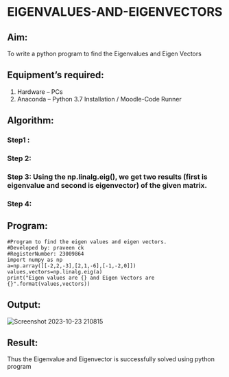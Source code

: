 # EIGENVALUES-AND-EIGENVECTORS
## Aim:
To write a python program to find the Eigenvalues and Eigen Vectors
## Equipment’s required:
1. 	Hardware – PCs
2. 	Anaconda – Python 3.7 Installation / Moodle-Code Runner
## Algorithm:
### Step1 : 
### Step 2: 
### Step 3: Using the np.linalg.eig(),  we get two results (first is eigenvalue and second is eigenvector) of the given matrix.
### Step 4: 

## Program:
```
#Program to find the eigen values and eigen vectors.
#Developed by: praveen ck
#RegisterNumber: 23009864
import numpy as np
a=np.array([[-2,2,-3],[2,1,-6],[-1,-2,0]])
values,vectors=np.linalg.eig(a)
print("Eigen values are {} and Eigen Vectors are {}".format(values,vectors))
```
## Output:
![Screenshot 2023-10-23 210815](https://github.com/praveenck23009864/EIGENVALUES-AND-EIGENVECTORS/assets/141472050/c5a641ee-629d-43b9-a65a-b17deb562c8d)

## Result:
Thus the Eigenvalue and Eigenvector is successfully solved using python program
